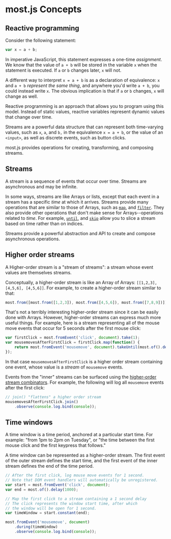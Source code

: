 # most.js Concepts

## Reactive programming

Consider the following statement:

<!-- skip-example -->
```js
var x = a + b;
```

In imperative JavaScript, this statement expresses a one-time *assignment*.  We know that the value of `a + b` will be stored in the variable `x` when the statement is executed.  If `a` or `b` changes later, `x` will not.

A different way to interpret `x = a + b` is as a declaration of equivalence: `x` and `a + b` *represent the same thing*, and anywhere you'd write `a + b`, you could instead write `x`.  The obvious implication is that if `a` or `b` changes, `x` will change as well.

Reactive programming is an approach that allows you to program using this model.  Instead of static values, reactive variables represent dynamic values that change over time.

Streams are a powerful data structure that can represent both time-varying values, such as `x`, `a`, and `b,` in the equivalence `x = a + b`, or the value of an `<input>`, as well as discrete events, such as button clicks.

most.js provides operations for creating, transforming, and composing streams.

## Streams

A stream is a sequence of events that occur over time.  Streams are asynchronous and may be infinite.

In some ways, streams are like Arrays or lists, except that each event in a stream has a specific *time* at which it arrives.  Streams provide many operations that are similar to those of Arrays, such as [`map`](api.md#map), and [`filter`](api.md#filter).  They also provide other operations that don't make sense for Arrays--operations related to *time*.  For example, [`until`](api.md#until), and [`skip`](api.md#skip) allow you to slice a stream based on time rather than on indices.

Streams provide a powerful abstraction and API to create and compose asynchronous operations.

## Higher order streams

A Higher-order stream is a "stream of streams": a stream whose event values are themselves streams.

Conceptually, a higher-order stream is like an Array of Arrays: `[[1,2,3], [4,5,6], [4,5,6]]`.  For example, to create a higher-order stream similar to that:

```js
most.from([most.from([1,2,3]), most.from([4,5,6]), most.from([7,8,9])]);
```

That's not a terribly interesting higher-order stream since it can be easily done with Arrays.  However, higher-order streams can express much more useful things. For example, here is a stream representing all of the mouse move events that occur for 5 seconds after the first mouse click:

```js
var firstClick = most.fromEvent('click', document).take(1);
var mousemovesAfterFirstClick = firstClick.map(function() {
	return most.fromEvent('mousemove', document).takeUntil(most.of().delay(5000));
});
```

In that case `mousemovesAfterFirstClick` is a higher order stream containing one event, whose value is a *stream* of `mousemove` events.

Events from the "inner" streams can be surfaced using the [higher-order stream combinators](api.md#combining-higher-order-streams).  For example, the following will log all `mousemove` events after the first click:

```js
// join() "flattens" a higher order stream
mousemovesAfterFirstClick.join()
	.observe(console.log.bind(console));
```

## Time windows

A time window is a time period, anchored at a particular start time.  For example: "from 1pm to 2pm on Tuesday", or "the time between the first mouse click and the first keypress that follows."

A time window can be represented as a higher-order stream.  The first event of the outer stream defines the start time, and the first event of the inner stream defines the end of the time period.

```js
// After the first click, log mouse move events for 1 second.
// Note that DOM event handlers will automatically be unregistered.
var start = most.fromEvent('click', document);
var end = most.of().delay(1000);

// Map the first click to a stream containing a 1 second delay
// The click represents the window start time, after which
// the window will be open for 1 second.
var timeWindow = start.constant(end);

most.fromEvent('mousemove', document)
	.during(timeWindow)
	.observe(console.log.bind(console));
```
